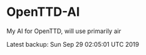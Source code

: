 # OpenTTD-AI
My AI for OpenTTD, will use primarily air

Latest backup: Sun Sep 29 02:05:01 UTC 2019
